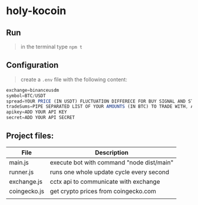 # holy-kocoin
 
 ## Run
 > in the terminal type `npm t`
 
 ## Configuration
> create a `.env` file with the following content:

``` js
exchange=binanceusdm
symbol=BTC/USDT
spread=YOUR PRICE (IN USDT) FLUCTUATION DIFFERECE FOR BUY SIGNAL AND STOP LOSS SELL PRICE
tradeSums=PIPE SEPARATED LIST OF YOUR AMOUNTS (IN BTC) TO TRADE WITH, AMOUNTS MUST BE UNIQUE EX.: 0.15|0.21|0.22
apikey=ADD YOUR API KEY
secret=ADD YOUR API SECRET
```
 ## Project files:

| File         | Description |
| ------------ | ----------- |
| main.js      | execute bot with command "node dist/main" |
| runner.js    | runs one whole update cycle every second |
| exchange.js  | cctx api to communicate with exchange |
| coingecko.js | get crypto prices from coingecko.com |
|  |   |


